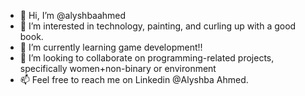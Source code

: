 - 👋 Hi, I’m @alyshbaahmed
- 👀 I’m interested in technology, painting, and curling up with a good book. 
- 🌱 I’m currently learning game development!! 
- 💞️ I’m looking to collaborate on programming-related projects, specifically women+non-binary or environment 
- 📫 Feel free to reach me on Linkedin @Alyshba Ahmed.

<!---
alyshbaahmed/alyshbaahmed is a ✨ special ✨ repository because its `README.md` (this file) appears on your GitHub profile.
You can click the Preview link to take a look at your changes.
--->
